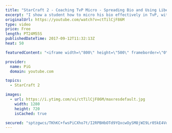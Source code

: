 ```yaml
---
title: "StarCraft 2 - Coaching TvP Micro - Spreading Bio and Using Liberators"
excerpt: "I show a student how to micro his bio effectively in TvP, without needing super high apm! -- Watch live at https://www.twitch.tv/x5_pig"
originalUrl: https://youtube.com/watch?v=ctTilCjF86M
type: video
price: Free
length: PT24M55S
publishedDateTime: 2017-09-12T11:32:13Z
heat: 50

featuredContent: "<iframe width=\"800\" height=\"500\" frameborder=\"0\" src=\"https://www.youtube.com/embed/ctTilCjF86M\" allow=\"accelerometer; autoplay; encrypted-media; gyroscope; picture-in-picture\" allowfullscreen></iframe>"

provider:
  name: PiG
  domain: youtube.com

topics:
  - StarCraft 2

images:
  - url: https://i.ytimg.com/vi/ctTilCjF86M/maxresdefault.jpg
    width: 1280
    height: 720
    isCached: true

secured: "sptzgwcs/TKhKC+fwsPiCXho7t/I2RPBHbOTd9YQxcwOySM8jWI9Lr05kE4VdRLCl9Fw3bHmSeVaTtDCR89BCvQq5w+JcV2wG6m6YWG6ssf5VX0SBTiza4SMZCvjNAvVJooEncRHUTHvlk8UflBhzRpgOAM8twtNf/5il6XF3MUruRXn57pRe9nubb5eOaEdafg1Czw8bQX1sY7qcmasAej1/1IkFocZYpWl/hA/0U+qNZGagHnin/wzCcA8QE3Sk2IF4jlngzT2uQEAm28HNgza2TCNW7lL2lvaCXLH7xjMSR1Y1iQrJNir/5BNt8prqXx5stE7JIFuhnGRyGt+ow1punzfOJSB5pDmiFVVCVPXfYYUqyq/wolRHse+TrTVU4ccFwIYmyXAw2GzG3WR3LY7Ums1GxH9q5nbRLUdT0U=;E3a1vwwmeM07n7CJeKriGA=="
---
```


